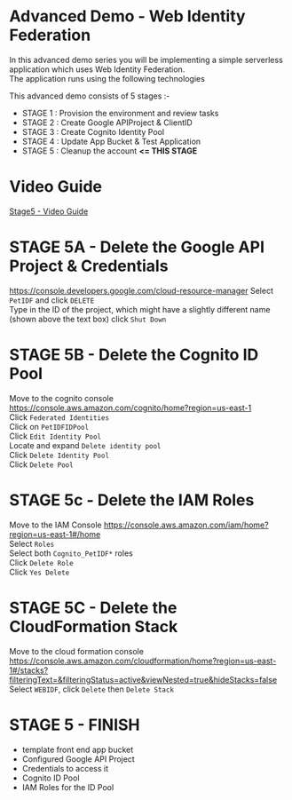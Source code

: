# Advanced Demo - Web Identity Federation

In this advanced demo series you will be implementing a simple serverless application which uses Web Identity Federation.    
The application runs using the following technologies  

This advanced demo consists of 5 stages :-

- STAGE 1 : Provision the environment and review tasks 
- STAGE 2 : Create Google APIProject & ClientID 
- STAGE 3 : Create Cognito Identity Pool
- STAGE 4 : Update App Bucket & Test Application 
- STAGE 5 : Cleanup the account **<= THIS STAGE**

# Video Guide
[Stage5 - Video Guide](https://youtu.be/aJALTW-F24g)

# STAGE 5A - Delete the Google API Project & Credentials
https://console.developers.google.com/cloud-resource-manager 
Select `PetIDF` and click `DELETE`  
Type in the ID of the project, which might have a slightly different name (shown above the text box) click `Shut Down`  


# STAGE 5B - Delete the Cognito ID Pool
Move to the cognito console https://console.aws.amazon.com/cognito/home?region=us-east-1  
Click `Federated Identities`  
Click on `PetIDFIDPool`  
Click `Edit Identity Pool`  
Locate and expand `Delete identity pool`  
Click `Delete Identity Pool`  
Click `Delete Pool`  

# STAGE 5c - Delete the IAM Roles
Move to the IAM Console https://console.aws.amazon.com/iam/home?region=us-east-1#/home  
Select `Roles`  
Select both `Cognito_PetIDF*` roles  
Click `Delete Role`  
Click `Yes Delete`  

# STAGE 5C - Delete the CloudFormation Stack
Move to the cloud formation console https://console.aws.amazon.com/cloudformation/home?region=us-east-1#/stacks?filteringText=&filteringStatus=active&viewNested=true&hideStacks=false  
Select `WEBIDF`, click `Delete` then `Delete Stack`  

# STAGE 5 - FINISH  
- template front end app bucket
- Configured Google API Project
- Credentials to access it
- Cognito ID Pool
- IAM Roles for the ID Pool





